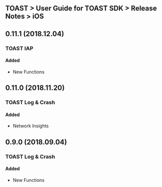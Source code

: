 ## TOAST > User Guide for TOAST SDK > Release Notes > iOS

## 0.11.1 (2018.12.04)

### TOAST IAP

#### Added 

* New Functions 


## 0.11.0 (2018.11.20)

### TOAST Log & Crash

#### Added 

* Network Insights


## 0.9.0 (2018.09.04)

### TOAST Log & Crash

#### Added

* New Functions